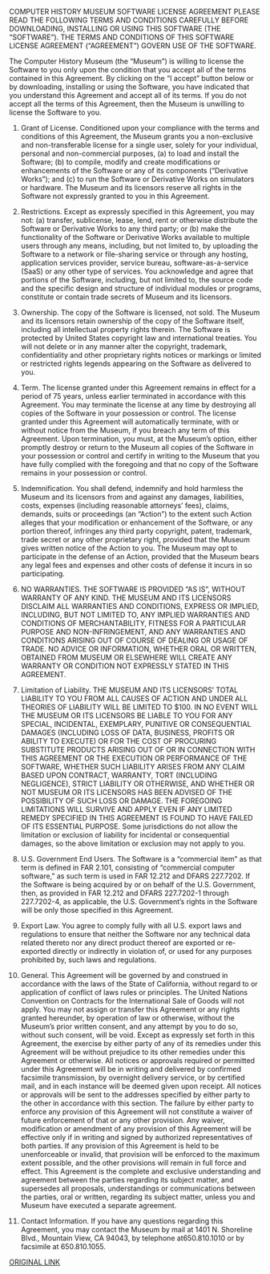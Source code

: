 COMPUTER HISTORY MUSEUM SOFTWARE LICENSE AGREEMENT
PLEASE READ THE FOLLOWING TERMS AND CONDITIONS CAREFULLY BEFORE DOWNLOADING, INSTALLING OR USING THIS SOFTWARE (THE “SOFTWARE”). THE TERMS AND CONDITIONS OF THIS SOFTWARE LICENSE AGREEMENT (“AGREEMENT”) GOVERN USE OF THE SOFTWARE.

The Computer History Museum (the “Museum”) is willing to license the Software to you only upon the condition that you accept all of the terms contained in this Agreement. By clicking on the “I accept” button below or by downloading, installing or using the Software, you have indicated that you understand this Agreement and accept all of its terms. If you do not accept all the terms of this Agreement, then the Museum is unwilling to license the Software to you.

1. Grant of License. Conditioned upon your compliance with the terms and conditions of this Agreement, the Museum grants you a non-exclusive and non-transferable license for a single user, solely for your individual, personal and non-commercial purposes, (a) to load and install the Software; (b) to compile, modify and create modifications or enhancements of the Software or any of its components (“Derivative Works”); and (c) to run the Software or Derivative Works on simulators or hardware. The Museum and its licensors reserve all rights in the Software not expressly granted to you in this Agreement.

2. Restrictions. Except as expressly specified in this Agreement, you may not: (a) transfer, sublicense, lease, lend, rent or otherwise distribute the Software or Derivative Works to any third party; or (b) make the functionality of the Software or Derivative Works available to multiple users through any means, including, but not limited to, by uploading the Software to a network or file-sharing service or through any hosting, application services provider, service bureau, software-as-a-service (SaaS) or any other type of services. You acknowledge and agree that portions of the Software, including, but not limited to, the source code and the specific design and structure of individual modules or programs, constitute or contain trade secrets of Museum and its licensors.

3. Ownership. The copy of the Software is licensed, not sold. The Museum and its licensors retain ownership of the copy of the Software itself, including all intellectual property rights therein. The Software is protected by United States copyright law and international treaties. You will not delete or in any manner alter the copyright, trademark, confidentiality and other proprietary rights notices or markings or limited or restricted rights legends appearing on the Software as delivered to you.

4. Term. The license granted under this Agreement remains in effect for a period of 75 years, unless earlier terminated in accordance with this Agreement. You may terminate the license at any time by destroying all copies of the Software in your possession or control. The license granted under this Agreement will automatically terminate, with or without notice from the Museum, if you breach any term of this Agreement. Upon termination, you must, at the Museum’s option, either promptly destroy or return to the Museum all copies of the Software in your possession or control and certify in writing to the Museum that you have fully complied with the foregoing and that no copy of the Software remains in your possession or control.

5. Indemnification. You shall defend, indemnify and hold harmless the Museum and its licensors from and against any damages, liabilities, costs, expenses (including reasonable attorneys’ fees), claims, demands, suits or proceedings (an “Action”) to the extent such Action alleges that your modification or enhancement of the Software, or any portion thereof, infringes any third party copyright, patent, trademark, trade secret or any other proprietary right, provided that the Museum gives written notice of the Action to you. The Museum may opt to participate in the defense of an Action, provided that the Museum bears any legal fees and expenses and other costs of defense it incurs in so participating.

6. NO WARRANTIES. THE SOFTWARE IS PROVIDED “AS IS”, WITHOUT WARRANTY OF ANY KIND. THE MUSEUM AND ITS LICENSORS DISCLAIM ALL WARRANTIES AND CONDITIONS, EXPRESS OR IMPLIED, INCLUDING, BUT NOT LIMITED TO, ANY IMPLIED WARRANTIES AND CONDITIONS OF MERCHANTABILITY, FITNESS FOR A PARTICULAR PURPOSE AND NON-INFRINGEMENT, AND ANY WARRANTIES AND CONDITIONS ARISING OUT OF COURSE OF DEALING OR USAGE OF TRADE. NO ADVICE OR INFORMATION, WHETHER ORAL OR WRITTEN, OBTAINED FROM MUSEUM OR ELSEWHERE WILL CREATE ANY WARRANTY OR CONDITION NOT EXPRESSLY STATED IN THIS AGREEMENT.

7. Limitation of Liability. THE MUSEUM AND ITS LICENSORS’ TOTAL LIABILITY TO YOU FROM ALL CAUSES OF ACTION AND UNDER ALL THEORIES OF LIABILITY WILL BE LIMITED TO $100. IN NO EVENT WILL THE MUSEUM OR ITS LICENSORS BE LIABLE TO YOU FOR ANY SPECIAL, INCIDENTAL, EXEMPLARY, PUNITIVE OR CONSEQUENTIAL DAMAGES (INCLUDING LOSS OF DATA, BUSINESS, PROFITS OR ABILITY TO EXECUTE) OR FOR THE COST OF PROCURING SUBSTITUTE PRODUCTS ARISING OUT OF OR IN CONNECTION WITH THIS AGREEMENT OR THE EXECUTION OR PERFORMANCE OF THE SOFTWARE, WHETHER SUCH LIABILITY ARISES FROM ANY CLAIM BASED UPON CONTRACT, WARRANTY, TORT (INCLUDING NEGLIGENCE), STRICT LIABILITY OR OTHERWISE, AND WHETHER OR NOT MUSEUM OR ITS LICENSORS HAS BEEN ADVISED OF THE POSSIBILITY OF SUCH LOSS OR DAMAGE. THE FOREGOING LIMITATIONS WILL SURVIVE AND APPLY EVEN IF ANY LIMITED REMEDY SPECIFIED IN THIS AGREEMENT IS FOUND TO HAVE FAILED OF ITS ESSENTIAL PURPOSE. Some jurisdictions do not allow the limitation or exclusion of liability for incidental or consequential damages, so the above limitation or exclusion may not apply to you.

8. U.S. Government End Users. The Software is a “commercial item” as that term is defined in FAR 2.101, consisting of “commercial computer software,” as such term is used in FAR 12.212 and DFARS 227.7202. If the Software is being acquired by or on behalf of the U.S. Government, then, as provided in FAR 12.212 and DFARS 227.7202-1 through 227.7202-4, as applicable, the U.S. Government’s rights in the Software will be only those specified in this Agreement.

9. Export Law. You agree to comply fully with all U.S. export laws and regulations to ensure that neither the Software nor any technical data related thereto nor any direct product thereof are exported or re-exported directly or indirectly in violation of, or used for any purposes prohibited by, such laws and regulations.

10. General. This Agreement will be governed by and construed in accordance with the laws of the State of California, without regard to or application of conflict of laws rules or principles. The United Nations Convention on Contracts for the International Sale of Goods will not apply. You may not assign or transfer this Agreement or any rights granted hereunder, by operation of law or otherwise, without the Museum’s prior written consent, and any attempt by you to do so, without such consent, will be void. Except as expressly set forth in this Agreement, the exercise by either party of any of its remedies under this Agreement will be without prejudice to its other remedies under this Agreement or otherwise. All notices or approvals required or permitted under this Agreement will be in writing and delivered by confirmed facsimile transmission, by overnight delivery service, or by certified mail, and in each instance will be deemed given upon receipt. All notices or approvals will be sent to the addresses specified by either party to the other in accordance with this section. The failure by either party to enforce any provision of this Agreement will not constitute a waiver of future enforcement of that or any other provision. Any waiver, modification or amendment of any provision of this Agreement will be effective only if in writing and signed by authorized representatives of both parties. If any provision of this Agreement is held to be unenforceable or invalid, that provision will be enforced to the maximum extent possible, and the other provisions will remain in full force and effect. This Agreement is the complete and exclusive understanding and agreement between the parties regarding its subject matter, and supersedes all proposals, understandings or communications between the parties, oral or written, regarding its subject matter, unless you and Museum have executed a separate agreement.

11. Contact Information. If you have any questions regarding this Agreement, you may contact the Museum by mail at 1401 N. Shoreline Blvd., Mountain View, CA 94043, by telephone at650.810.1010 or by facsimile at 650.810.1055.


[ORIGINAL LINK](http://computerhistory.org/atchm/photoshop-license-agreement/)
